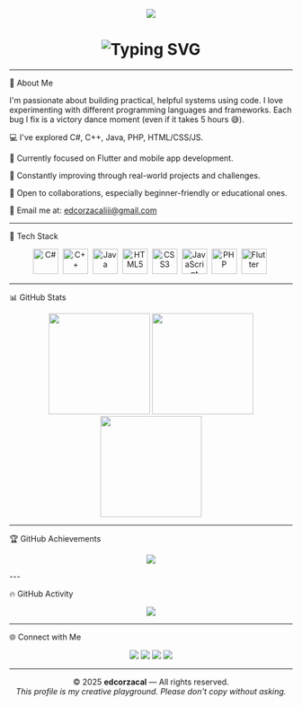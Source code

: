 <!-- 🌐 Header Banner --><p align="center">
  <img src="https://capsule-render.vercel.app/api?type=waving&color=0f0f0f&height=160&section=header&text=Welcome%20to%20edcorzacal's%20Github!&fontColor=00FFFF&fontSize=32&animation=twinkling&fontAlignY=35" />
</p><!-- ⌨️ Typing Bio --><h1 align="center">
  <img src="https://readme-typing-svg.demolab.com?font=Fira+Code&size=25&duration=3000&pause=1000&color=00FFFF&center=true&vCenter=true&width=900&lines=Hey+there%2C+I'm+edcorzacal+%F0%9F%91%8B;Aspiring+Full-Stack+Dev+%7C+Bug+Squasher+%F0%9F%90%9B;Learning+by+Doing+%7C+Building+One+Project+at+a+Time!" alt="Typing SVG" />
</h1>

---

🧠 About Me

I'm passionate about building practical, helpful systems using code.
I love experimenting with different programming languages and frameworks.
Each bug I fix is a victory dance moment (even if it takes 5 hours 😅).

💻 I've explored C#, C++, Java, PHP, HTML/CSS/JS.

📱 Currently focused on Flutter and mobile app development.

🌱 Constantly improving through real-world projects and challenges.

🤝 Open to collaborations, especially beginner-friendly or educational ones.

📧 Email me at: edcorzacaliii@gmail.com



---

🚀 Tech Stack

<div align="center">
  <img title="C#" src="https://cdn.jsdelivr.net/gh/devicons/devicon/icons/csharp/csharp-original.svg" width="45"/>&nbsp;
  <img title="C++" src="https://cdn.jsdelivr.net/gh/devicons/devicon/icons/cplusplus/cplusplus-original.svg" width="45"/>&nbsp;
  <img title="Java" src="https://cdn.jsdelivr.net/gh/devicons/devicon/icons/java/java-original.svg" width="45"/>&nbsp;
  <img title="HTML5" src="https://cdn.jsdelivr.net/gh/devicons/devicon/icons/html5/html5-original.svg" width="45"/>&nbsp;
  <img title="CSS3" src="https://cdn.jsdelivr.net/gh/devicons/devicon/icons/css3/css3-original.svg" width="45"/>&nbsp;
  <img title="JavaScript" src="https://cdn.jsdelivr.net/gh/devicons/devicon/icons/javascript/javascript-original.svg" width="45"/>&nbsp;
  <img title="PHP" src="https://cdn.jsdelivr.net/gh/devicons/devicon/icons/php/php-original.svg" width="45"/>&nbsp;
  <img title="Flutter" src="https://cdn.jsdelivr.net/gh/devicons/devicon/icons/flutter/flutter-original.svg" width="45"/>&nbsp;
</div>

---

📊 GitHub Stats

<div align="center">
  <img src="https://github-readme-stats.vercel.app/api?username=edcorzacal&show_icons=true&theme=tokyonight&border_radius=8&count_private=true&hide_title=true" height="180"/>
  <img src="https://github-readme-streak-stats.herokuapp.com/?user=edcorzacal&theme=tokyonight&border_radius=8" height="180"/>
  <img src="https://github-readme-stats.vercel.app/api/top-langs/?username=edcorzacal&layout=compact&theme=tokyonight&border_radius=8&langs_count=8" height="180"/>
</div>

---

🏆 GitHub Achievements

<p align="center">
  <img src="https://github-profile-trophy.vercel.app/?username=edcorzacal&theme=algolia&margin-w=8&no-frame=true" />
</p>
---

🔥 GitHub Activity

<p align="center">
  <img src="https://github-readme-activity-graph.vercel.app/graph?username=edcorzacal&theme=github-dark&hide_border=true&area=true"/>
</p>

---

🌐 Connect with Me

<p align="center">
  <a href="mailto:edcorzacaliii@gmail.com"><img src="https://img.shields.io/badge/Gmail-D14836?style=for-the-badge&logo=gmail&logoColor=white"/></a>
  <a href="https://github.com/edcorzacal"><img src="https://img.shields.io/badge/GitHub-000000?style=for-the-badge&logo=github&logoColor=white"/></a>
  <a href="https://facebook.com/edcor.zacallll"><img src="https://img.shields.io/badge/Facebook-1877F2?style=for-the-badge&logo=facebook&logoColor=white"/></a>
  <a href="https://www.instagram.com/zacal_edcor"><img src="https://img.shields.io/badge/Instagram-E4405F?style=for-the-badge&logo=instagram&logoColor=white"/></a>
</p>

---

<p align="center">
  © 2025 <strong>edcorzacal</strong> — All rights reserved. <br>
  <em>This profile is my creative playground. Please don't copy without asking.</em>
</p>

